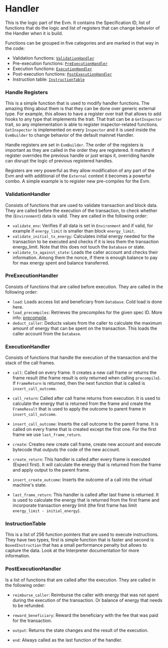# Handler

This is the logic part of the Evm.
It contains the Specification ID, list of functions that do the logic and list of registers that can change behavior of the Handler when it is build.

Functions can be grouped in five categories and are marked in that way in the code:
* Validation functions: [`ValidationHandler`](https://github.com/bluealloy/revm/blob/main/crates/revm/src/handler/handle_types/validation.rs)
* Pre-execution functions: [`PreExecutionHandler`](https://github.com/bluealloy/revm/blob/main/crates/revm/src/handler/handle_types/pre_execution.rs)
* Execution functions: [`ExecutionHandler`](https://github.com/bluealloy/revm/blob/main/crates/revm/src/handler/handle_types/execution.rs)
* Post-execution functions: [`PostExecutionHandler`](https://github.com/bluealloy/revm/blob/main/crates/revm/src/handler/handle_types/post_execution.rs)
* Instruction table: [`InstructionTable`](https://github.com/bluealloy/revm/blob/main/crates/interpreter/src/instructions/opcode.rs)

### Handle Registers

This is a simple function that is used to modify handler functions.
The amazing thing about them is that they can be done over generic external type.
For example, this allows to have a register over trait that allows to add hooks to any type that implements the trait.
That trait can be a `GetInspector` trait, so any implementation is able to register inspector-related functions.
`GetInspector` is implemented on every `Inspector` and it is used inside the `EvmBuilder` to change behavior of the default mainnet Handler.

Handle registers are set in `EvmBuilder`.
The order of the registers is important as they are called in the order they are registered.
It matters if register overrides the previous handle or just wraps it, overriding handle can disrupt the logic of previous registered handles.

Registers are very powerful as they allow modification of any part of the Evm and with additional of the `External` context it becomes a powerful combo.
A simple example is to register new pre-compiles for the Evm.

### ValidationHandler

Consists of functions that are used to validate transaction and block data.
They are called before the execution of the transaction, to check whether the (`Environment`) data is valid.
They are called in the following order:
* `validate_env`:
  Verifies if all data is set in `Environment` and if valid, for example if `energy_limit` is smaller than block `energy_limit`.
* `validate_initial_tx_energy`:
  Calculates initial energy needed for the transaction to be executed and checks if it is less them the transaction energy_limit.
  Note that this does not touch the `Database` or state.
* `validate_tx_against_state`:
  Loads the caller account and checks their information.
  Among them the nonce, if there is enough balance to pay for max energy spent and balance transferred. 

### PreExecutionHandler

Consists of functions that are called before execution.
They are called in the following order:
* `load`:
  Loads access list and beneficiary from `Database`. Cold load is done here.
* `load_precompiles`:
  Retrieves the precompiles for the given spec ID.
  More info: [precompile](../precompile.md). 
* `deduct_caller`:
   Deducts values from the caller to calculate the maximum amount of energy that can be spent on the transaction.
   This loads the caller account from the `Database`.

### ExecutionHandler

Consists of functions that handle the execution of the transaction and the stack of the call frames.

* `call`:
    Called on every frame.
    It creates a new call frame or returns the frame result (the frame result is only returned when calling `precompile`).
    If `FrameReturn` is returned, then the next function that is called is `insert_call_outcome`.

* `call_return`:
    Called after call frame returns from execution.
    It is used to calculate the energy that is returned from the frame and create the `FrameResult` that is used to apply the outcome to parent frame in `insert_call_outcome`.

* `insert_call_outcome`:
    Inserts the call outcome to the parent frame.
    It is called on every frame that is created except the first one.
    For the first frame we use `last_frame_return`.

* `create`:
    Creates new create call frame, create new account and execute bytecode that outputs the code of the new account.

* `create_return`:
    This handler is called after every frame is executed (Expect first).
    It will calculate the energy that is returned from the frame and apply output to the parent frame.

* `insert_create_outcome`:
  Inserts the outcome of a call into the virtual machine's state.

* `last_frame_return`:
    This handler is called after last frame is returned.
    It is used to calculate the energy that is returned from the first frame and incorporate transaction energy limit (the first frame has limit `energy_limit - initial_energy`).

### InstructionTable

This is a list of 256 function pointers that are used to execute instructions.
They have two types, first is simple function that is faster and second is `BoxedInstruction` that has a small performance penalty but allows to capture the data.
Look at the Interpreter documentation for more information.

### PostExecutionHandler

Is a list of functions that are called after the execution. They are called in the following order:

* `reimburse_caller`:
    Reimburse the caller with energy that was not spent during the execution of the transaction.
    Or balance of energy that needs to be refunded.

* `reward_beneficiary`:
    Reward the beneficiary with the fee that was paid for the transaction.

* `output`:
    Returns the state changes and the result of the execution.

* `end`:
    Always called as the last function of the handler.
